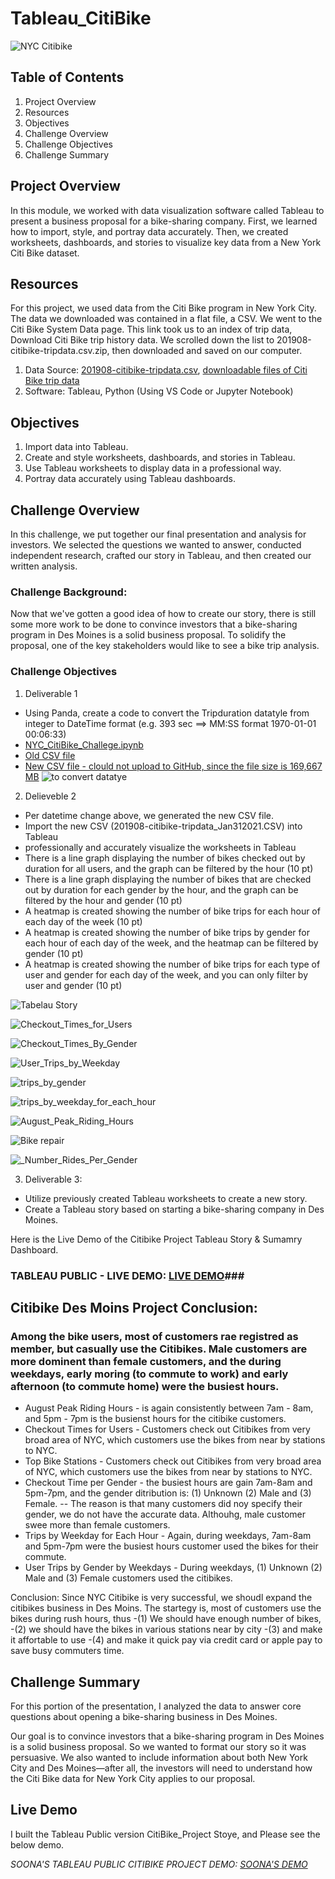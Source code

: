 # Tableau_CitiBike
![NYC Citibike](https://github.com/SoonaBritney/Tableau_CitiBike/blob/main/img_citibike.JPG "NYC CitiBike")

## Table of Contents
1. Project Overview
2. Resources
3. Objectives
4. Challenge Overview
5. Challenge Objectives 
6. Challenge Summary

## Project Overview
In this module, we worked with data visualization software called Tableau to present a business proposal for a bike-sharing company. First, we learned how to import, style, and portray data accurately. Then, we created worksheets, dashboards, and stories to visualize key data from a New York Citi Bike dataset.

## Resources
For this project, we used data from the Citi Bike program in New York City. The data we downloaded was contained in a flat file, a CSV. We went to the Citi Bike System Data page. This link took us to an index of trip data, Download Citi Bike trip history data. We scrolled down the list to 201908-citibike-tripdata.csv.zip, then downloaded and saved on our computer.

1. Data Source: [201908-citibike-tripdata.csv](https://www.citibikenyc.com/system-data),  [downloadable files of Citi Bike trip data](https://s3.amazonaws.com/tripdata/index.html)
2. Software: Tableau, Python (Using VS Code or Jupyter Notebook)

## Objectives
1. Import data into Tableau.
2. Create and style worksheets, dashboards, and stories in Tableau.
3. Use Tableau worksheets to display data in a professional way.
4. Portray data accurately using Tableau dashboards.

## Challenge Overview
In this challenge, we put together our final presentation and analysis for investors. We selected the questions we wanted to answer, conducted independent research, crafted our story in Tableau, and then created our written analysis.

### Challenge Background:
Now that we've gotten a good idea of how to create our story, there is still some more work to be done to convince investors that a bike-sharing program in Des Moines is a solid business proposal. To solidify the proposal, one of the key stakeholders would like to see a bike trip analysis.


### Challenge Objectives
1. Deliverable 1
- Using Panda, create a code to convert the Tripduration datatyle from integer to DateTime format (e.g. 393 sec  ==> MM:SS format 1970-01-01 00:06:33) 
- [NYC_CitiBike_Challege.ipynb](https://github.com/SoonaBritney/Tableau_CitiBike/blob/main/NYC_CitiBike_Challenge.ipynb)
- [Old CSV file](https://github.com/SoonaBritney/Tableau_CitiBike/blob/main/NYC_CitiBike_Challenge.ipynb)
- [New CSV file - clould not upload to GitHub, since the file size is 169,667 MB](https://github.com/SoonaBritney/Tableau_CitiBike/edit/main/README.md)
![to convert datatye](https://github.com/SoonaBritney/Tableau_CitiBike/blob/main/Capture_panda_new.JPG)

 
2. Delieveble 2
- Per datetime change above, we generated the new CSV file.
- Import the new CSV (201908-citibike-tripdata_Jan312021.CSV) into Tableau 
- professionally and accurately visualize the worksheets in Tableau  
- There is a line graph displaying the number of bikes checked out by duration for all users, and the graph can be filtered by the hour (10 pt)
- There is a line graph displaying the number of bikes that are checked out by duration for each gender by the hour, and the graph can be filtered by the hour and gender (10 pt)
- A heatmap is created showing the number of bike trips for each hour of each day of the week (10 pt)
- A heatmap is created showing the number of bike trips by gender for each hour of each day of the week, and the heatmap can be filtered by gender (10 pt)
- A heatmap is created showing the number of bike trips for each type of user and gender for each day of the week, and you can only filter by user and gender (10 pt)


![Tabelau Story](https://github.com/SoonaBritney/Tableau_CitiBike/blob/main/Capture_Tableau_Public_Citibike_Story.JPG)

![Checkout_Times_for_Users](https://github.com/SoonaBritney/Tableau_CitiBike/blob/main/Capture_Checkout_Times_for_Users.JPG)

![Checkout_Times_By_Gender](https://github.com/SoonaBritney/Tableau_CitiBike/blob/main/Capture_Checckout_Times_By_Gender.JPG)

![User_Trips_by_Weekday](https://github.com/SoonaBritney/Tableau_CitiBike/blob/main/Capture_User_Trips_by_Weekday.JPG)

![trips_by_gender](https://github.com/SoonaBritney/Tableau_CitiBike/blob/main/Capture_trips_by_gender.JPG)

![trips_by_weekday_for_each_hour](https://github.com/SoonaBritney/Tableau_CitiBike/blob/main/Capture_trips_by_weekday_for_each_hour.JPG)

![August_Peak_Riding_Hours](https://github.com/SoonaBritney/Tableau_CitiBike/blob/main/Capture_August_Peak_Riding_Hours.JPG)

![Bike repair](https://github.com/SoonaBritney/Tableau_CitiBike/blob/main/Capture_Bike_Repair.JPG)

![_Number_Rides_Per_Gender](https://github.com/SoonaBritney/Tableau_CitiBike/blob/main/Capture_Number_Rides_Per_Gender.JPG)



3. Deliverable 3:
- Utilize previously created Tableau worksheets to create a new story.
- Create a Tableau story based on starting a bike-sharing company in Des Moines.

Here is the Live Demo of the Citibike Project Tableau Story & Sumamry Dashboard.

### TABLEAU PUBLIC - LIVE DEMO: [LIVE DEMO](https://public.tableau.com/profile/soona.britney.cheon#!/vizhome/Citibikes_Challenge_Jan31_2021/CitibikesStory)###

## Citibike Des Moins Project Conclusion:

### Among the bike users, most of customers rae registred as member, but casually use the Citibikes. Male customers are more dominent than female customers, and the during weekdays, early moring (to commute to work) and early afternoon (to commute home) were the busiest hours. 

- August Peak Riding Hours - is again consistently between 7am - 8am, and 5pm - 7pm is the busienst hours for the citibike customers.
- Checkout Times for Users - Customers check out Citibikes from very broad area of NYC, which customers use the bikes from near by stations to NYC.
- Top Bike Stations - Customers check out Citibikes from very broad area of NYC, which customers use the bikes from near by stations to NYC.
- Checkout Time per Gender - the busiest hours are gain 7am-8am and 5pm-7pm, and the gender ditribution is: (1) Unknown (2) Male and (3) Female. 
 -- The reason is that many customers did noy specify their gender, we do not have the accurate data. Althouhg, male customer swee more than  female customers.
- Trips by Weekday for Each Hour - Again, during weekdays, 7am-8am and 5pm-7pm were the busiest hours customer used the bikes for their commute.
- User Trips by Gender by Weekdays - During weekdays, (1) Unknown (2) Male and (3) Female customers used the citibikes.

Conclusion:
Since NYC Citibike is very successful, we shoudl expand the citibikes business in Des Moins. The startegy is, most of customers use the bikes during rush hours, thus 
-(1) We should have enough number of bikes, 
-(2) we should have the bikes in various stations near by city
-(3) and make it affortable to use
-(4) and make it quick pay via credit card or apple pay to save busy commuters time. 


## Challenge Summary

For this portion of the presentation, I analyzed the data to answer core questions about opening a bike-sharing business in Des Moines.

Our goal is to convince investors that a bike-sharing program in Des Moines is a solid business proposal. So we wanted to format our story so it was persuasive. We also wanted to include information about both New York City and Des Moines—after all, the investors will need to understand how the Citi Bike data for New York City applies to our proposal.


## Live Demo ##

I built the Tableau Public version CitiBike_Project Stoye, and Please see the below demo.

*SOONA'S TABLEAU PUBLIC CITIBIKE PROJECT DEMO: [SOONA'S DEMO](https://public.tableau.com/profile/soona.britney.cheon#!/vizhome/Citibikes_Challenge_Jan31_2021/CitibikesStory?publish=yes)*


